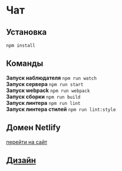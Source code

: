 # Чат 

## Установка 
`npm install`

## Команды
  
**Запуск наблюдателя** `npm run watch`  
**Запуск сервера** `npm run start`  
**Запуск webpack** `npm run webpack`  
**Запуск сборки** `npm run build`  
**Запуск линтера** `npm run lint`  
**Запуск линтера стилей** `npm run lint:style`
 
## Домен Netlify

[перейти на сайт](https://test-o43q.onrender.com)

## [Дизайн](https://www.figma.com/file/0bhgrgr4cKx9vT5Wn8V7qY/yap-chat?node-id=1-85&t=9hpwWdip9lK4Ad7U-0)
